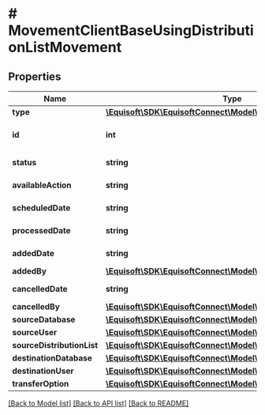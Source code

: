 # # MovementClientBaseUsingDistributionListMovement

## Properties

Name | Type | Description | Notes
------------ | ------------- | ------------- | -------------
**type** | [**\Equisoft\SDK\EquisoftConnect\Model\MovementMovementType**](MovementMovementType.md) |  |
**id** | **int** | Unique numerical identifier. | [optional]
**status** | **string** | Movement status. | [optional]
**availableAction** | **string** | Available action. | [optional]
**scheduledDate** | **string** | Scheduled date. | [optional]
**processedDate** | **string** | Processed date. | [optional]
**addedDate** | **string** | Added date. | [optional]
**addedBy** | [**\Equisoft\SDK\EquisoftConnect\Model\MovementUser**](MovementUser.md) |  | [optional]
**cancelledDate** | **string** | Cancelled date. | [optional]
**cancelledBy** | [**\Equisoft\SDK\EquisoftConnect\Model\MovementUser**](MovementUser.md) |  | [optional]
**sourceDatabase** | [**\Equisoft\SDK\EquisoftConnect\Model\MovementDatabase**](MovementDatabase.md) |  |
**sourceUser** | [**\Equisoft\SDK\EquisoftConnect\Model\MovementUser**](MovementUser.md) |  |
**sourceDistributionList** | [**\Equisoft\SDK\EquisoftConnect\Model\MovementDistributionList**](MovementDistributionList.md) |  | [optional]
**destinationDatabase** | [**\Equisoft\SDK\EquisoftConnect\Model\MovementDatabase**](MovementDatabase.md) |  |
**destinationUser** | [**\Equisoft\SDK\EquisoftConnect\Model\MovementUser**](MovementUser.md) |  |
**transferOption** | [**\Equisoft\SDK\EquisoftConnect\Model\MovementTransferOption**](MovementTransferOption.md) |  |

[[Back to Model list]](../../README.md#models) [[Back to API list]](../../README.md#endpoints) [[Back to README]](../../README.md)
